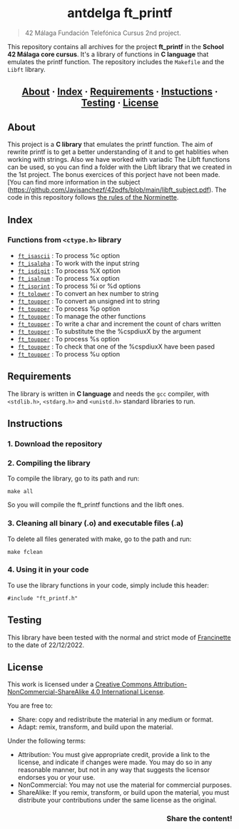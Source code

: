 <h1 align = center>antdelga ft_printf</h1>

> 42 Málaga Fundación Telefónica Cursus  2nd project.

This repository contains all archives for the project __ft_printf__ in the __School 42 Málaga core cursus__. It's a library of functions in __C language__ that emulates the printf function. The repository includes the `Makefile` and the `Libft` library.

<h2 align = center>
	<a href="#about">About</a>
	<span> · </span>
	<a href="#index">Index</a>
	<span> · </span>
	<a href="#requirements">Requirements</a>
	<span> · </span>
	<a href="#instructions">Instuctions</a>
	<span> · </span>
	<a href="#testing">Testing</a>
	<span> · </span>
	<a href="#license">License</a>
</h2>

## About

This project is a __C library__ that emulates the printf function. The aim of rewrite printf is to get a better understanding of it and to get hablities when working with strings. Also we have worked with variadic The Libft functions can be used, so you can find a folder with the Libft library that we created in the 1st project. The bonus exercices of this porject have not been made. [You can find more information in the subject (https://github.com/Javisanchezf/42pdfs/blob/main/libft_subject.pdf). 
The code in this repository follows [the rules of the Norminette](https://github.com/42School/norminette).

## Index
### Functions from `<ctype.h>` library
* [`ft_isascii`](https://github.com/ant6n16/printF/blob/main/ft_char.c) : To process %c option
* [`ft_isalpha`](https://github.com/ant6n16/printF/blob/main/ft_check_input.c) : To work with the input string
* [`ft_isdigit`](https://github.com/ant6n16/printF/blob/main/ft_hex_mayus.c) : To process %X option
* [`ft_isalnum`](https://github.com/ant6n16/printF/blob/main/ft_hex.c) : To process %x option
* [`ft_isprint`](https://github.com/ant6n16/printF/blob/main/ft_integer.c) : To process %i or %d options
* [`ft_tolower`](https://github.com/ant6n16/printF/blob/main/ft_itoa_hex.c) : To convert an hex number to string
* [`ft_toupper`](https://github.com/ant6n16/printF/blob/main/ft_itoa_long.c) : To convert an unsigned int to string
* [`ft_toupper`](https://github.com/ant6n16/printF/blob/main/ft_pointer.c) : To process %p option
* [`ft_toupper`](https://github.com/ant6n16/printF/blob/main/ft_printf.c) : To manage the other functions
* [`ft_toupper`](https://github.com/ant6n16/printF/blob/main/ft_putchar_fd_cont.c) : To write a char and increment the count of chars written
* [`ft_toupper`](https://github.com/ant6n16/printF/blob/main/ft_replace_arg.c) : To substitute the the %cspdiuxX by the argument
* [`ft_toupper`](https://github.com/ant6n16/printF/blob/main/ft_string.c) : To process %s option
* [`ft_toupper`](https://github.com/ant6n16/printF/blob/main/ft_type.c) : To check that one of the %cspdiuxX have been pased
* [`ft_toupper`](https://github.com/ant6n16/printF/blob/main/ft_uint.c) : To process %u option


## Requirements
The library is written in __C language__ and needs the `gcc` compiler, with `<stdlib.h>`, `<stdarg.h>` and `<unistd.h>` standard libraries to run.

## Instructions

### 1. Download the repository

### 2. Compiling the library

To compile the library, go to its path and run:

```
make all
```

So you will compile the ft_printf functions and the libft ones.

### 3. Cleaning all binary (.o) and executable files (.a)

To delete all files generated with make, go to the path and run:
```
make fclean
```

### 4. Using it in your code

To use the library functions in your code, simply include this header:
```
#include "ft_printf.h"
```

## Testing
This library have been tested with the normal and strict mode of [Francinette](https://github.com/xicodomingues/francinette) to the date of 22/12/2022.

## License
This work is licensed under a [Creative Commons Attribution-NonCommercial-ShareAlike 4.0 International License](http://creativecommons.org/licenses/by-nc-sa/4.0/).

You are free to:
* Share: copy and redistribute the material in any medium or format.
* Adapt: remix, transform, and build upon the material.

Under the following terms:
* Attribution: You must give appropriate credit, provide a link to the license, and indicate if changes were made. You may do so in any reasonable manner, but not in any way that suggests the licensor endorses you or your use.
* NonCommercial: You may not use the material for commercial purposes.
* ShareAlike: If you remix, transform, or build upon the material, you must distribute your contributions under the same license as the original.

<h3 align = right>Share the content!</h3>
